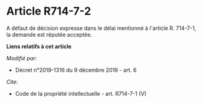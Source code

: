 # Article R714-7-2

A défaut de décision expresse dans le délai mentionné à l'article R. 714-7-1, la demande est réputée acceptée.

**Liens relatifs à cet article**

_Modifié par_:

  - Décret n°2019-1316 du 9 décembre 2019 - art. 6

_Cite_:

  - Code de la propriété intellectuelle - art. R714-7-1 (V)
